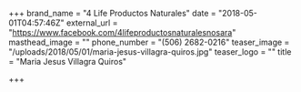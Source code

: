 +++
brand_name = "4 Life Productos Naturales"
date = "2018-05-01T04:57:46Z"
external_url = "https://www.facebook.com/4lifeproductosnaturalesnosara"
masthead_image = ""
phone_number = "(506) 2682-0216"
teaser_image = "/uploads/2018/05/01/maria-jesus-villagra-quiros.jpg"
teaser_logo = ""
title = "Maria Jesus Villagra Quiros"

+++
